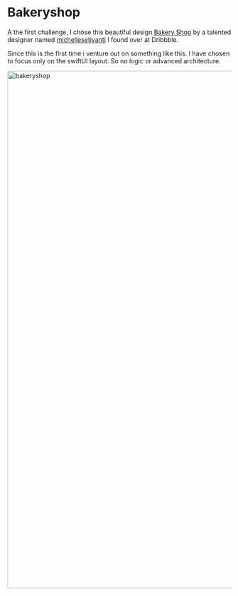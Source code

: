 # Bakeryshop

A the first challenge, I chose this beautiful design [Bakery Shop](https://dribbble.com/shots/15357322-Bakery-Shop) by a talented designer named [michellesetiyanti](https://dribbble.com/michellesetiyanti) I found over at Dribbble.

Since this is the first time i venture out on something like this. I have chosen to focus only on the swiftUI layout. So no logic or advanced architecture.

<img width="1164" alt="bakeryshop" src="https://user-images.githubusercontent.com/11430094/113521065-6ad6e280-9597-11eb-8ab0-360892aa5dcf.png">



